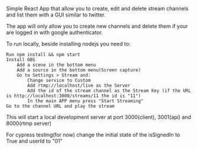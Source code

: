 Simple React App that allow you to create, edit and delete stream channels and list them with a GUI similar to twitter.

The app will only allow you to create new channels and delete them if your are logged in with google authenticator.

To run locally, beside installing nodejs you need to:

    Run npm install && npm start
    Install OBS
        Add a scene in the bottom menu
        Add a source in the bottom menu(Screen capture)
        Go to Settings > Stream and:
            Change service to Custom
            Add rtmp://localhost/live as the Server
            Add the id of the stream channel as the Stream Key (if the URL is http://localhost:3000/streams/11 the id is "11")
            In the main APP menu press "Start Streaming"
    Go to the channel URL and play the stream

This will start a local development server at port 3000(client), 3001(api) and 8000(rtmp server)

For cypress testing(for now)
change the initial state of the isSignedIn to True and userId to "01"
